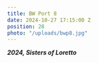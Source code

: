 ```yaml
---
title: BW Port 8
date: 2024-10-27 17:15:00 Z
position: 28
photo: "/uploads/bwp8.jpg"
---
```


***2024, Sisters of Loretto***